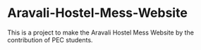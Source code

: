 # Aravali-Hostel-Mess-Website
This is a project to make the Aravali Hostel Mess Website  by the contribution of PEC students.
